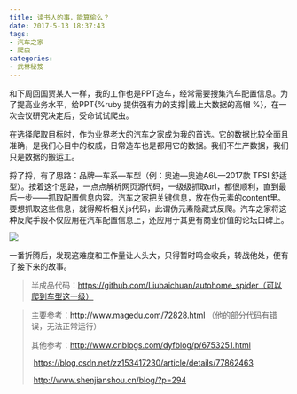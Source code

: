 ```yaml
---
title: 读书人的事，能算偷么？
date: 2017-5-13 18:37:43
tags:
- 汽车之家
- 爬虫
categories:
- 武林秘笈
---
```


和下周回国贾某人一样，我的工作也是PPT造车，经常需要搜集汽车配置信息。为了提高业务水平，给PPT{%ruby 提供强有力的支撑|戴上大数据的高帽 %}，在一次会议研究决定后，受命试试爬虫。

在选择爬取目标时，作为业界老大的汽车之家成为我的首选。它的数据比较全面且准确，是我们心目中的权威，日常造车也是都用它的数据。我们不生产数据，我们只是数据的搬运工。

捋了捋，有了思路：品牌—车系—车型（例：奥迪—奥迪A6L—2017款 TFSI 舒适型）。按着这个思路，一点点解析网页源代码，一级级抓取url，都很顺利，直到最后一步——抓取配置信息内容。汽车之家把关键信息，放在伪元素的content里。要想抓取这些信息，就得解析相关js代码，此谓伪元素隐藏式反爬。汽车之家将这种反爬手段不仅应用在汽车配置信息上，还应用于其更有商业价值的论坛口碑上。

![](http://opzocsv3i.bkt.clouddn.com/autohome.jpg)

一番折腾后，发现这难度和工作量让人头大，只得暂时鸣金收兵，转战他处，便有了接下来的故事。

> 半成品代码：https://github.com/Liubaichuan/autohome_spider（可以爬到车型这一级）

> 主要参考：http://www.magedu.com/72828.html （他的部分代码有错误，无法正常运行）
>
> 其他参考：http://www.cnblogs.com/dyfblog/p/6753251.html
>
> ​	           https://blog.csdn.net/zz153417230/article/details/77862463
>
> ​	           http://www.shenjianshou.cn/blog/?p=294
>
> 